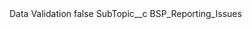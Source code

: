 <?xml version="1.0" encoding="UTF-8"?>
<CustomMetadata xmlns="http://soap.sforce.com/2006/04/metadata" xmlns:xsi="http://www.w3.org/2001/XMLSchema-instance" xmlns:xsd="http://www.w3.org/2001/XMLSchema">
    <label>Data Validation</label>
    <protected>false</protected>
    <values>
        <field>SubTopic__c</field>
        <value xsi:type="xsd:string">BSP_Reporting_Issues</value>
    </values>
</CustomMetadata>
